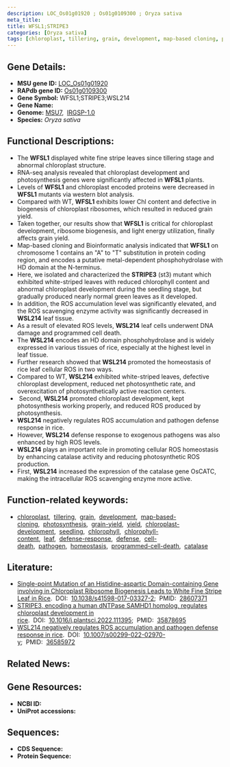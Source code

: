 ```yaml
---
description: LOC_Os01g01920 ; Os01g0109300 ; Oryza sativa
meta_title:
title: WFSL1;STRIPE3
categories: [Oryza sativa]
tags: [chloroplast, tillering, grain, development, map-based cloning, photosynthesis, grain yield, yield, chloroplast development, seedling, chlorophyll, chlorophyll content, leaf, defense response, defense, cell death, pathogen, homeostasis, programmed cell death, catalase]
---
```


## Gene Details:
- **MSU gene ID:** [LOC_Os01g01920](http://rice.uga.edu/cgi-bin/ORF_infopage.cgi?orf=LOC_Os01g01920)  
- **RAPdb gene ID:** [Os01g0109300](https://rapdb.dna.affrc.go.jp/locus/?name=Os01g0109300)  
- **Gene Symbol:** WFSL1;STRIPE3;WSL214
- **Gene Name:**
- **Genome:**  [MSU7](http://rice.uga.edu/),&nbsp;&nbsp;[IRGSP-1.0](https://rapdb.dna.affrc.go.jp/download/irgsp1.html)
- **Species:** *Oryza sativa*

## Functional Descriptions:
   - The **WFSL1** displayed white fine stripe leaves since tillering stage and abnormal chloroplast structure.
   - RNA-seq analysis revealed that chloroplast development and photosynthesis genes were significantly affected in **WFSL1** plants.
   - Levels of **WFSL1** and chloroplast encoded proteins were decreased in **WFSL1** mutants via western blot analysis.
   - Compared with WT, **WFSL1** exhibits lower Chl content and defective in biogenesis of chloroplast ribosomes, which resulted in reduced grain yield.
   - Taken together, our results show that **WFSL1** is critical for chloroplast development, ribosome biogenesis, and light energy utilization, finally affects grain yield.
   - Map-based cloning and Bioinformatic analysis indicated that **WFSL1** on chromosome 1 contains an &quot;A&quot; to &quot;T&quot; substitution in protein coding region, and encodes a putative metal-dependent phosphohydrolase with HD domain at the N-terminus.
   - Here, we isolated and characterized the **STRIPE3** (st3) mutant which exhibited white-striped leaves with reduced chlorophyll content and abnormal chloroplast development during the seedling stage, but gradually produced nearly normal green leaves as it developed.
   - In addition, the ROS accumulation level was significantly elevated, and the ROS scavenging enzyme activity was significantly decreased in **WSL214** leaf tissue.
   - As a result of elevated ROS levels, **WSL214** leaf cells underwent DNA damage and programmed cell death.
   - The **WSL214** encodes an HD domain phosphohydrolase and is widely expressed in various tissues of rice, especially at the highest level in leaf tissue.
   - Further research showed that **WSL214** promoted the homeostasis of rice leaf cellular ROS in two ways.
   - Compared to WT, **WSL214** exhibited white-striped leaves, defective chloroplast development, reduced net photosynthetic rate, and overexcitation of photosynthetically active reaction centers.
   -  Second, **WSL214** promoted chloroplast development, kept photosynthesis working properly, and reduced ROS produced by photosynthesis.
   - **WSL214** negatively regulates ROS accumulation and pathogen defense response in rice.
   - However, **WSL214** defense response to exogenous pathogens was also enhanced by high ROS levels.
   - **WSL214** plays an important role in promoting cellular ROS homeostasis by enhancing catalase activity and reducing photosynthetic ROS production.
   - First, **WSL214** increased the expression of the catalase gene OsCATC, making the intracellular ROS scavenging enzyme more active.

## Function-related keywords:
   - [chloroplast](/tags/chloroplast/),&nbsp;&nbsp;[tillering](/tags/tillering/),&nbsp;&nbsp;[grain](/tags/grain/),&nbsp;&nbsp;[development](/tags/development/),&nbsp;&nbsp;[map-based-cloning](/tags/map-based-cloning/),&nbsp;&nbsp;[photosynthesis](/tags/photosynthesis/),&nbsp;&nbsp;[grain-yield](/tags/grain-yield/),&nbsp;&nbsp;[yield](/tags/yield/),&nbsp;&nbsp;[chloroplast-development](/tags/chloroplast-development/),&nbsp;&nbsp;[seedling](/tags/seedling/),&nbsp;&nbsp;[chlorophyll](/tags/chlorophyll/),&nbsp;&nbsp;[chlorophyll-content](/tags/chlorophyll-content/),&nbsp;&nbsp;[leaf](/tags/leaf/),&nbsp;&nbsp;[defense-response](/tags/defense-response/),&nbsp;&nbsp;[defense](/tags/defense/),&nbsp;&nbsp;[cell-death](/tags/cell-death/),&nbsp;&nbsp;[pathogen](/tags/pathogen/),&nbsp;&nbsp;[homeostasis](/tags/homeostasis/),&nbsp;&nbsp;[programmed-cell-death](/tags/programmed-cell-death/),&nbsp;&nbsp;[catalase](/tags/catalase/)

## Literature:
   - [Single-point Mutation of an Histidine-aspartic Domain-containing Gene involving in Chloroplast Ribosome Biogenesis Leads to White Fine Stripe Leaf in Rice](https://www.doi.org/10.1038/s41598-017-03327-2).&nbsp;&nbsp;DOI:&nbsp;&nbsp;[10.1038/s41598-017-03327-2](https://www.doi.org/10.1038/s41598-017-03327-2);&nbsp;&nbsp;PMID:&nbsp;&nbsp;[28607371](https://pubmed.ncbi.nlm.nih.gov/28607371/)
   - [STRIPE3, encoding a human dNTPase SAMHD1 homolog, regulates chloroplast development in rice](https://www.doi.org/10.1016/j.plantsci.2022.111395).&nbsp;&nbsp;DOI:&nbsp;&nbsp;[10.1016/j.plantsci.2022.111395](https://www.doi.org/10.1016/j.plantsci.2022.111395);&nbsp;&nbsp;PMID:&nbsp;&nbsp;[35878695](https://pubmed.ncbi.nlm.nih.gov/35878695/)
   - [WSL214 negatively regulates ROS accumulation and pathogen defense response in rice](https://www.doi.org/10.1007/s00299-022-02970-y).&nbsp;&nbsp;DOI:&nbsp;&nbsp;[10.1007/s00299-022-02970-y](https://www.doi.org/10.1007/s00299-022-02970-y);&nbsp;&nbsp;PMID:&nbsp;&nbsp;[36585972](https://pubmed.ncbi.nlm.nih.gov/36585972/)

## Related News:

## Gene Resources:
- **NCBI ID:**  []()
- **UniProt accessions:** [](https://www.uniprot.org/uniprotkb//entry)

## Sequences:
- **CDS Sequence:**
- **Protein Sequence:**
